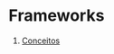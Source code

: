 # Frameworks

1. [Conceitos](https://github.com/letfr/studies-annotations/blob/master/Javascript/Frameworks/Conceitos)
